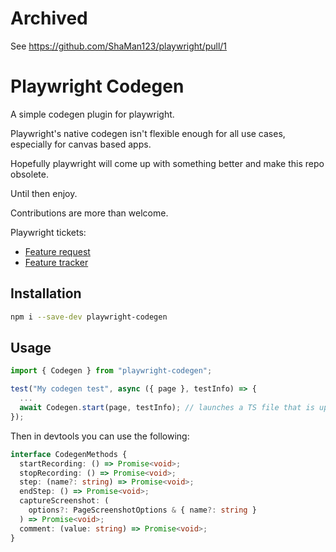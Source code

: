 # Archived

See https://github.com/ShaMan123/playwright/pull/1

# Playwright Codegen

A simple codegen plugin for playwright.

Playwright's native codegen isn't flexible enough for all use cases, especially for canvas based apps.

Hopefully playwright will come up with something better and make this repo obsolete.

Until then enjoy.

Contributions are more than welcome.

Playwright tickets:

- [Feature request](https://github.com/microsoft/playwright/issues/29970)
- [Feature tracker](https://github.com/microsoft/playwright/issues/28474)

## Installation

```bash
npm i --save-dev playwright-codegen
```

## Usage

```typescript
import { Codegen } from "playwright-codegen";

test("My codegen test", async ({ page }, testInfo) => {
  ...
  await Codegen.start(page, testInfo); // launches a TS file that is updated by codegen
});
```

Then in devtools you can use the following:

```typescript
interface CodegenMethods {
  startRecording: () => Promise<void>;
  stopRecording: () => Promise<void>;
  step: (name?: string) => Promise<void>;
  endStep: () => Promise<void>;
  captureScreenshot: (
    options?: PageScreenshotOptions & { name?: string }
  ) => Promise<void>;
  comment: (value: string) => Promise<void>;
}
```
